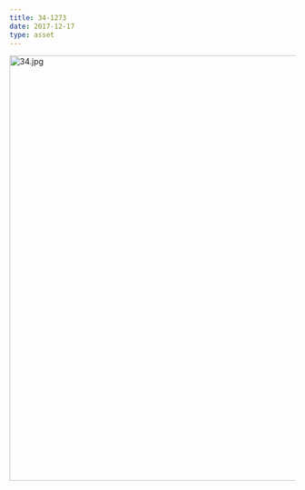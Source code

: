```yaml
---
title: 34-1273
date: 2017-12-17
type: asset
---
```

<img src="https://histologylab.ctl.columbia.edu/assets/images/34.jpg" height="750" alt="34.jpg" style="margin: 0;padding: 0;border: 0;">

